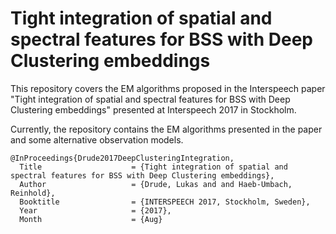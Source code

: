 # Tight integration of spatial and spectral features for BSS with Deep Clustering embeddings

This repository covers the EM algorithms proposed in the Interspeech paper "Tight integration of spatial and spectral features for BSS with Deep Clustering embeddings" presented at Interspeech 2017 in Stockholm.

Currently, the repository contains the EM algorithms presented in the paper and some alternative observation models.

```
@InProceedings{Drude2017DeepClusteringIntegration,
  Title                    = {Tight integration of spatial and spectral features for BSS with Deep Clustering embeddings},
  Author                   = {Drude, Lukas and and Haeb-Umbach, Reinhold},
  Booktitle                = {INTERSPEECH 2017, Stockholm, Sweden},
  Year                     = {2017},
  Month                    = {Aug}
```
